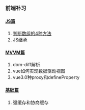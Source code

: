 ### 前端补习

#### [JS篇](./js.md)
1. [判断数组的4种方法](https://www.cnblogs.com/guanqiweb/p/10625539.html)
2. JS继承

#### [MVVM篇](./mvvm.md)
1. dom-diff解析
2. vue如何实现数据驱动视图
3. vue3.0种proxy和defineProperty

#### [基础篇](./base.md)
1. 强缓存和协商缓存
